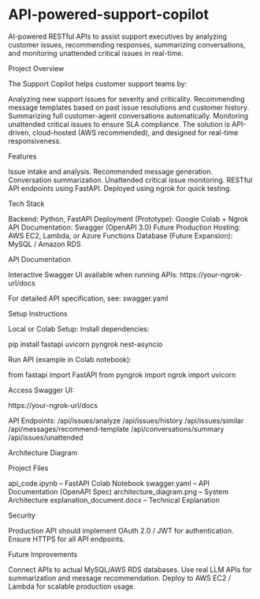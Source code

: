 # API-powered-support-copilot

AI-powered RESTful APIs to assist support executives by analyzing customer issues, recommending responses, summarizing conversations, and monitoring unattended critical issues in real-time.

Project Overview

The Support Copilot helps customer support teams by:

Analyzing new support issues for severity and criticality.
Recommending message templates based on past issue resolutions and customer history.
Summarizing full customer-agent conversations automatically.
Monitoring unattended critical issues to ensure SLA compliance.
The solution is API-driven, cloud-hosted (AWS recommended), and designed for real-time responsiveness.

Features

Issue intake and analysis.
Recommended message generation.
Conversation summarization.
Unattended critical issue monitoring.
RESTful API endpoints using FastAPI.
Deployed using ngrok for quick testing.

Tech Stack

Backend: Python, FastAPI
Deployment (Prototype): Google Colab + Ngrok
API Documentation: Swagger (OpenAPI 3.0)
Future Production Hosting: AWS EC2, Lambda, or Azure Functions
Database (Future Expansion): MySQL / Amazon RDS

API Documentation

Interactive Swagger UI available when running APIs:
https://your-ngrok-url/docs

For detailed API specification, see:
swagger.yaml

Setup Instructions

Local or Colab Setup:
Install dependencies:

pip install fastapi uvicorn pyngrok nest-asyncio

Run API (example in Colab notebook):

from fastapi import FastAPI
from pyngrok import ngrok
import uvicorn


Access Swagger UI:

https://your-ngrok-url/docs


API Endpoints:
/api/issues/analyze
/api/issues/history
/api/issues/similar
/api/messages/recommend-template
/api/conversations/summary
/api/issues/unattended

Architecture Diagram

Project Files

api_code.ipynb – FastAPI Colab Notebook
swagger.yaml – API Documentation (OpenAPI Spec)
architecture_diagram.png – System Architecture
explanation_document.docx – Technical Explanation

Security

Production API should implement OAuth 2.0 / JWT for authentication.
Ensure HTTPS for all API endpoints.

Future Improvements

Connect APIs to actual MySQL/AWS RDS databases.
Use real LLM APIs for summarization and message recommendation.
Deploy to AWS EC2 / Lambda for scalable production usage.
